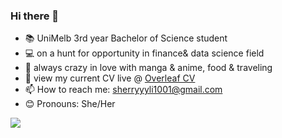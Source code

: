 ### Hi there 👋

- 📚 UniMelb 3rd year Bachelor of Science student
- 💻 on a hunt for opportunity in finance& data science field
- 🔭 always crazy in love with manga & anime, food & traveling
- 💬 view my current CV live @ [Overleaf CV](https://www.overleaf.com/project/61496887185e9398b4390d06)
- 📫 How to reach me: sherryyyli1001@gmail.com
- 😊 Pronouns: She/Her

<img src="https://pic2.zhimg.com/50/v2-66f16f89a041d9200e1f48c6f589db32_720w.jpg?source=1940ef5c">
